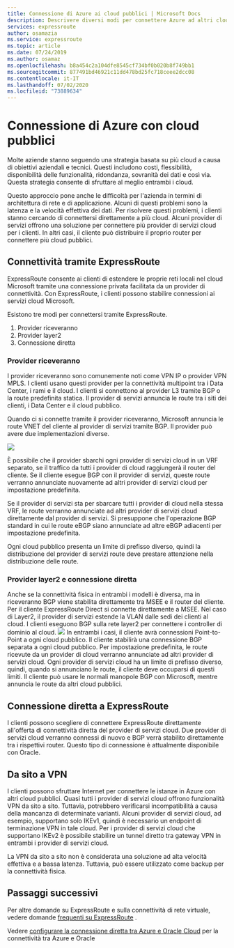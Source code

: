 ```yaml
---
title: Connessione di Azure ai cloud pubblici | Microsoft Docs
description: Descrivere diversi modi per connettere Azure ad altri cloud pubblici
services: expressroute
author: osamazia
ms.service: expressroute
ms.topic: article
ms.date: 07/24/2019
ms.author: osamaz
ms.openlocfilehash: b8a454c2a104dfe8545cf734bf0b020b8f749bb1
ms.sourcegitcommit: 877491bd46921c11dd478bd25fc718ceee2dcc08
ms.contentlocale: it-IT
ms.lasthandoff: 07/02/2020
ms.locfileid: "73889634"
---
```

# <a name="connecting-azure-with-public-clouds"></a>Connessione di Azure con cloud pubblici

Molte aziende stanno seguendo una strategia basata su più cloud a causa di obiettivi aziendali e tecnici. Questi includono costi, flessibilità, disponibilità delle funzionalità, ridondanza, sovranità dei dati e così via. Questa strategia consente di sfruttare al meglio entrambi i cloud. 

Questo approccio pone anche le difficoltà per l'azienda in termini di architettura di rete e di applicazione. Alcuni di questi problemi sono la latenza e la velocità effettiva dei dati. Per risolvere questi problemi, i clienti stanno cercando di connettersi direttamente a più cloud. Alcuni provider di servizi offrono una soluzione per connettere più provider di servizi cloud per i clienti. In altri casi, il cliente può distribuire il proprio router per connettere più cloud pubblici.
## <a name="connectivity-via-expressroute"></a>Connettività tramite ExpressRoute
ExpressRoute consente ai clienti di estendere le proprie reti locali nel cloud Microsoft tramite una connessione privata facilitata da un provider di connettività. Con ExpressRoute, i clienti possono stabilire connessioni ai servizi cloud Microsoft.

Esistono tre modi per connettersi tramite ExpressRoute.

1. Provider riceveranno
2. Provider layer2
3. Connessione diretta

### <a name="layer3-provider"></a>Provider riceveranno

I provider riceveranno sono comunemente noti come VPN IP o provider VPN MPLS. I clienti usano questi provider per la connettività multipoint tra i Data Center, i rami e il cloud. I clienti si connettono al provider L3 tramite BGP o la route predefinita statica. Il provider di servizi annuncia le route tra i siti dei clienti, i Data Center e il cloud pubblico. 
 
Quando ci si connette tramite il provider riceveranno, Microsoft annuncia le route VNET del cliente al provider di servizi tramite BGP. Il provider può avere due implementazioni diverse.

![](media/expressroute-connect-azure-to-public-cloud/azure-to-public-clouds-l3.png)

È possibile che il provider sbarchi ogni provider di servizi cloud in un VRF separato, se il traffico da tutti i provider di cloud raggiungerà il router del cliente. Se il cliente esegue BGP con il provider di servizi, queste route verranno annunciate nuovamente ad altri provider di servizi cloud per impostazione predefinita. 

Se il provider di servizi sta per sbarcare tutti i provider di cloud nella stessa VRF, le route verranno annunciate ad altri provider di servizi cloud direttamente dal provider di servizi. Si presuppone che l'operazione BGP standard in cui le route eBGP siano annunciate ad altre eBGP adiacenti per impostazione predefinita.

Ogni cloud pubblico presenta un limite di prefisso diverso, quindi la distribuzione del provider di servizi route deve prestare attenzione nella distribuzione delle route.

### <a name="layer2-provider-and-direct-connection"></a>Provider layer2 e connessione diretta

Anche se la connettività fisica in entrambi i modelli è diversa, ma in riceveranno BGP viene stabilita direttamente tra MSEE e il router del cliente. Per il cliente ExpressRoute Direct si connette direttamente a MSEE. Nel caso di Layer2, il provider di servizi estende la VLAN dalle sedi dei clienti al cloud. I clienti eseguono BGP sulla rete layer2 per connettere i controller di dominio al cloud.
![](media/expressroute-connect-azure-to-public-cloud/azure-to-public-clouds-l2.png)
In entrambi i casi, il cliente avrà connessioni Point-to-Point a ogni cloud pubblico. Il cliente stabilirà una connessione BGP separata a ogni cloud pubblico. Per impostazione predefinita, le route ricevute da un provider di cloud verranno annunciate ad altri provider di servizi cloud. Ogni provider di servizi cloud ha un limite di prefisso diverso, quindi, quando si annunciano le route, il cliente deve occuparsi di questi limiti. Il cliente può usare le normali manopole BGP con Microsoft, mentre annuncia le route da altri cloud pubblici.

## <a name="direct-connection-with-expressroute"></a>Connessione diretta a ExpressRoute

I clienti possono scegliere di connettere ExpressRoute direttamente all'offerta di connettività diretta del provider di servizi cloud. Due provider di servizi cloud verranno connessi di nuovo e BGP verrà stabilito direttamente tra i rispettivi router. Questo tipo di connessione è attualmente disponibile con Oracle.

## <a name="site-to-site-vpn"></a>Da sito a VPN

I clienti possono sfruttare Internet per connettere le istanze in Azure con altri cloud pubblici. Quasi tutti i provider di servizi cloud offrono funzionalità VPN da sito a sito. Tuttavia, potrebbero verificarsi incompatibilità a causa della mancanza di determinate varianti. Alcuni provider di servizi cloud, ad esempio, supportano solo IKEv1, quindi è necessario un endpoint di terminazione VPN in tale cloud. Per i provider di servizi cloud che supportano IKEv2 è possibile stabilire un tunnel diretto tra gateway VPN in entrambi i provider di servizi cloud.

La VPN da sito a sito non è considerata una soluzione ad alta velocità effettiva e a bassa latenza. Tuttavia, può essere utilizzato come backup per la connettività fisica.

## <a name="next-steps"></a>Passaggi successivi
Per altre domande su ExpressRoute e sulla connettività di rete virtuale, vedere domande [frequenti su ExpressRoute][ER-FAQ] .

Vedere [configurare la connessione diretta tra Azure e Oracle Cloud][ER-OCI] per la connettività tra Azure e Oracle

<!--Link References-->
[ER-FAQ]: https://docs.microsoft.com/azure/expressroute/expressroute-faqs
[ER-OCI]: https://docs.microsoft.com/azure/virtual-machines/workloads/oracle/configure-azure-oci-networking



